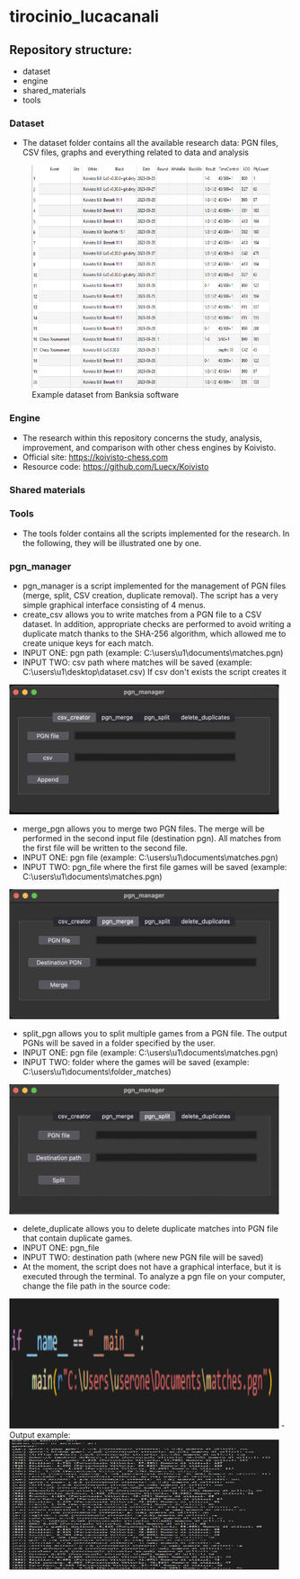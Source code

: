 # tirocinio_lucacanali

## Repository structure:
- dataset
- engine
- shared_materials
- tools


### Dataset
- The dataset folder contains all the available research data: PGN files, CSV files, graphs and everything related to data and analysis

<figure>
  <img src="./images/table_ex.png" alt="example dataset"  width = "500" height = "397">
  <figcaption>
    Example dataset from Banksia software
  </figcaption>
</figure>

### Engine
- The research within this repository concerns the study, analysis, improvement, and comparison with other chess engines by Koivisto.
- Official site: https://koivisto-chess.com
- Resource code: https://github.com/Luecx/Koivisto

### Shared materials

### Tools
- The tools folder contains all the scripts implemented for the research. In the following, they will be illustrated one by one.

### pgn_manager
- pgn_manager is a script implemented for the management of PGN files (merge, split, CSV creation, duplicate removal). The script has a very simple graphical interface consisting of 4 menus.
- create_csv allows you to write matches from a PGN file to a CSV dataset. In addition, appropriate checks are performed to avoid writing a duplicate match thanks to the SHA-256 algorithm, which allowed me to create unique keys for each match.
- INPUT ONE: pgn path (example: C:\users\u1\documents\matches.pgn)
- INPUT TWO: csv path where matches will be saved (example: C:\users\u1\desktop\dataset.csv) If csv don't exists the script creates it
<img src="./images/screen_pgnmanager1.png" alt="screen_gui" width = "480" height = "231">

- merge_pgn allows you to merge two PGN files. The merge will be performed in the second input file (destination pgn). All matches from the first file will be written to the second file.
- INPUT ONE: pgn file (example: C:\users\u1\documents\matches.pgn)
- INPUT TWO: pgn_file where the first file games will be saved (example: C:\users\u1\documents\matches.pgn)
<img src="./images/screen_pgnmanager2.png" alt="screen_gui" width = "480" height = "231">

- split_pgn allows you to split multiple games from a PGN file. The output PGNs will be saved in a folder specified by the user.
- INPUT ONE: pgn file (example: C:\users\u1\documents\matches.pgn)
- INPUT TWO: folder where the games will be saved (example: C:\users\u1\documents\folder_matches)
<img src="./images/screen_pgnmanager3.png" alt="screen_gui" width = "480" height = "231">

- delete_duplicate allows you to delete duplicate matches into PGN file that contain duplicate games.
- INPUT ONE: pgn_file
- INPUT TWO: destination path (where new PGN file will be saved)
- At the moment, the script does not have a graphical interface, but it is executed through the terminal. To analyze a pgn file on your computer, change the file path in the source code:
<img src="./images/screen_del_dupl.png" alt="screen_gui" width = "480" height = "231">
- Output example:
<img src="./images/screen_match_analyst_output.png" alt="screen_gui" width = "480" height = "231">



